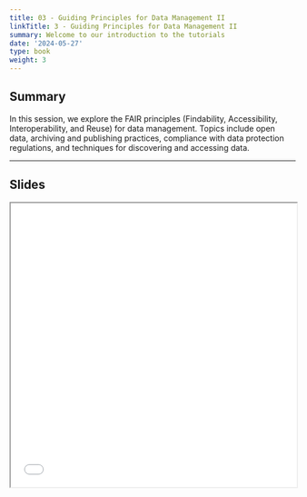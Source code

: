 ```yaml
---
title: 03 - Guiding Principles for Data Management II
linkTitle: 3 - Guiding Principles for Data Management II
summary: Welcome to our introduction to the tutorials
date: '2024-05-27'
type: book
weight: 3
---
```


## Summary

In this session, we explore the FAIR principles (Findability, Accessibility, Interoperability, and Reuse) for data management. Topics include open data, archiving and publishing practices, compliance with data protection regulations, and techniques for discovering and accessing data.

---

## Slides

<iframe src="../d6s3-data-management-and-reg.pdf#view=fit" width="100%" height="500px">
    </iframe>

<!--
## Courses in this program

{{< list_children >}}

{{< figure src="featured.jpg" >}}

{{< callout note >}}
The parameter $\mu$ is the mean or expectation of the distribution.
$\sigma$ is its standard deviation.
The variance of the distribution is $\sigma^{2}$.
{{< /callout >}}
-->
